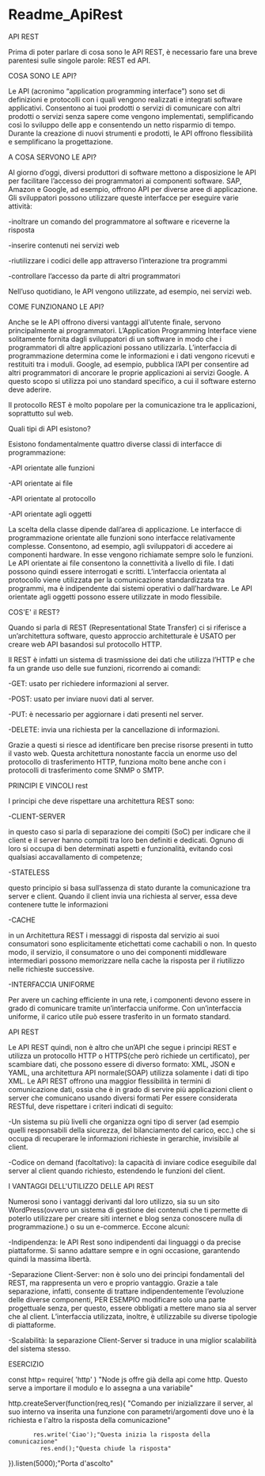 # Readme_ApiRest
API REST 

Prima di poter parlare di cosa sono le API REST, è necessario fare una breve parentesi sulle singole parole: REST ed API. 
 
COSA SONO LE API?

Le API (acronimo “application programming interface”) sono set di definizioni e protocolli con i quali vengono realizzati e integrati software applicativi. Consentono ai tuoi prodotti o servizi di comunicare con altri prodotti o servizi senza sapere come vengono implementati, semplificando così lo sviluppo delle app e consentendo un netto risparmio di tempo. Durante la creazione di nuovi strumenti e prodotti, le API offrono flessibilità e semplificano la progettazione. 
 
A COSA SERVONO LE API?

Al giorno d’oggi, diversi produttori di software mettono a disposizione le API per facilitare l’accesso dei programmatori ai componenti software. SAP, Amazon e Google, ad esempio, offrono API per diverse aree di applicazione. Gli sviluppatori possono utilizzare queste interfacce per eseguire varie attività:

-inoltrare un comando del programmatore al software e riceverne la risposta

-inserire contenuti nei servizi web

-riutilizzare i codici delle app attraverso l’interazione tra programmi

-controllare l’accesso da parte di altri programmatori

Nell’uso quotidiano, le API vengono utilizzate, ad esempio, nei servizi web.

COME FUNZIONANO LE API? 

Anche se le API offrono diversi vantaggi all’utente finale, servono principalmente ai programmatori. L’Application Programming Interface viene solitamente fornita dagli sviluppatori di un software in modo che i programmatori di altre applicazioni possano utilizzarla. L’interfaccia di programmazione determina come le informazioni e i dati vengono ricevuti e restituiti tra i moduli. Google, ad esempio, pubblica l’API per consentire ad altri programmatori di ancorare le proprie applicazioni ai servizi Google. A questo scopo si utilizza poi uno standard specifico, a cui il software esterno deve aderire.

Il protocollo REST è molto popolare per la comunicazione tra le applicazioni, soprattutto sul web.

Quali tipi di API esistono? 

Esistono fondamentalmente quattro diverse classi di interfacce di programmazione:

-API orientate alle funzioni  

-API orientate ai file 

-API orientate al protocollo  

-API orientate agli oggetti 

La scelta della classe dipende dall’area di applicazione. Le interfacce di programmazione orientate alle funzioni sono interfacce relativamente complesse. Consentono, ad esempio, agli sviluppatori di accedere ai componenti hardware. In esse vengono richiamate sempre solo le funzioni. Le API orientate ai file consentono la connettività a livello di file. I dati possono quindi essere interrogati e scritti. L’interfaccia orientata al protocollo viene utilizzata per la comunicazione standardizzata tra programmi, ma è indipendente dai sistemi operativi o dall’hardware. Le API orientate agli oggetti possono essere utilizzate in modo flessibile.

COS'E' il REST? 
 
Quando si parla di REST (Representational State Transfer) ci si riferisce a un’architettura software, questo approccio architetturale è USATO per creare web API basandosi sul protocollo HTTP. 

Il REST è infatti un sistema di trasmissione dei dati che utilizza l’HTTP e che fa un grande uso delle sue funzioni, ricorrendo ai comandi: 

-GET: usato per richiedere informazioni al server. 

-POST: usato per inviare nuovi dati al server. 

-PUT: è necessario per aggiornare i dati presenti nel server. 

-DELETE: invia una richiesta per la cancellazione di informazioni. 

Grazie a questi si riesce ad identificare ben precise risorse presenti in tutto il vasto web. Questa architettura nonostante faccia un enorme uso del protocollo di trasferimento HTTP, funziona molto bene anche con i protocolli di trasferimento come SNMP o SMTP. 
 
PRINCIPI E VINCOLI rest

I principi che deve rispettare una architettura REST sono:

-CLIENT-SERVER

in questo caso si parla di separazione dei compiti (SoC) per indicare che il client e il server hanno compiti tra loro ben definiti e dedicati. Ognuno di loro si occupa di ben determinati aspetti e funzionalità, evitando così qualsiasi accavallamento di competenze;

-STATELESS

questo principio si basa sull’assenza di stato durante la comunicazione tra server e client. Quando il client invia una richiesta al server, essa deve contenere tutte le informazioni

-CACHE

in un Architettura REST i messaggi di risposta dal servizio ai suoi consumatori sono esplicitamente etichettati come cachabili o non. In questo modo, il servizio, il consumatore o uno dei componenti middleware intermediari possono memorizzare nella cache la risposta per il riutilizzo nelle richieste successive.

-INTERFACCIA UNIFORME

Per avere un caching efficiente in una rete, i componenti devono essere in grado di comunicare tramite un’interfaccia uniforme. Con un’interfaccia uniforme, il carico utile può essere trasferito in un formato standard.
 
API REST  

Le API REST quindi, non è altro che un’API che segue i principi REST e utilizza un protocollo HTTP o HTTPS(che però richiede un certificato), per scambiare dati, che possono essere di diverso formato: XML, JSON e YAML, una architettura API normale(SOAP) utilizza solamente i dati di tipo XML. Le API REST offrono una maggior flessibilità in termini di comunicazione dati, ossia che è in grado di servire più applicazioni client o server che comunicano usando diversi formati 
Per essere considerata RESTful, deve rispettare i criteri indicati di seguito:

-Un sistema su più livelli che organizza ogni tipo di server (ad esempio quelli responsabili della sicurezza, del bilanciamento del carico, ecc.) che si occupa di recuperare le informazioni richieste in gerarchie, invisibile al client.

-Codice on demand (facoltativo): la capacità di inviare codice eseguibile dal server al client quando richiesto, estendendo le funzioni del client. 

I VANTAGGI DELL'UTILIZZO DELLE API REST

Numerosi sono i vantaggi derivanti dal loro utilizzo, sia su un sito WordPress(ovvero un sistema di gestione dei contenuti che ti permette di poterlo utilizzare per creare siti internet e blog senza conoscere nulla di programmazione.) o su un e-commerce. Eccone alcuni: 

-Indipendenza: le API Rest sono indipendenti dai linguaggi o da precise piattaforme. Si sanno adattare sempre e in ogni occasione, garantendo quindi la massima libertà. 

-Separazione Client-Server: non è solo uno dei principi fondamentali del REST, ma rappresenta un vero e proprio vantaggio. Grazie a tale separazione, infatti, consente di trattare indipendentemente l’evoluzione delle diverse componenti, PER ESEMPIO modificare solo una parte progettuale senza, per questo, essere obbligati a mettere mano sia al server che al client. L’interfaccia utilizzata, inoltre, è utilizzabile su diverse tipologie di piattaforme. 

-Scalabilità: la separazione Client-Server si traduce in una miglior scalabilità del sistema stesso. 
 
ESERCIZIO

const http= require( 'http' ) "Node js offre già della api come http. Questo serve a importare il modulo e lo assegna a una variabile"
 
http.createServer(function(req,res){ "Comando per inizializzare il server, al suo interno va inserita una funzione con parametri/argomenti dove uno è la richiesta e l'altro la risposta della comunicazione"
	
           res.write('Ciao');"Questa inizia la risposta della comunicazione"
	         res.end();"Questa chiude la risposta"
 
}).listen(5000);"Porta d'ascolto"
 
 
 
 

